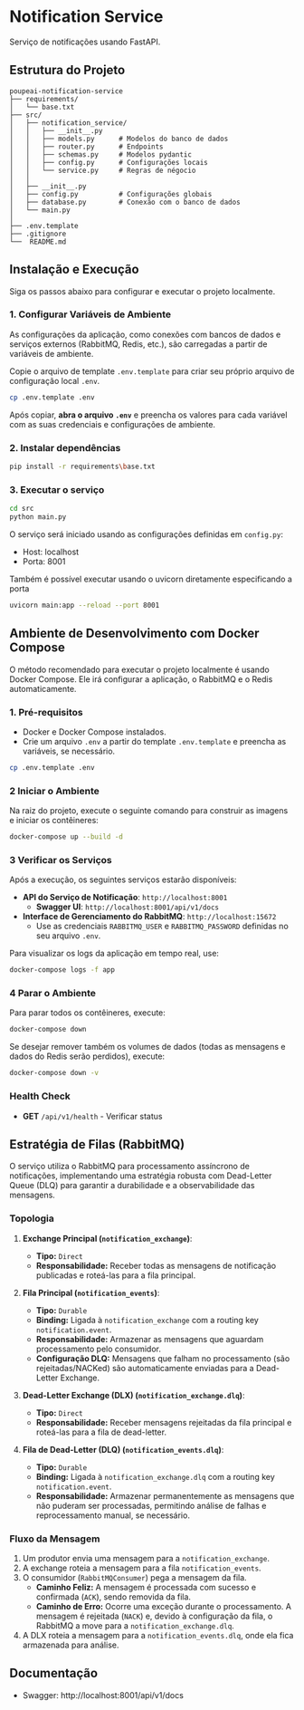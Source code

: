 # Notification Service

Serviço de notificações usando FastAPI.

## Estrutura do Projeto

```
poupeai-notification-service
├── requirements/
│   └── base.txt 
├── src/
│   ├── notification_service/
│   │   ├── __init__.py
│   │   ├── models.py      # Modelos do banco de dados
│   │   ├── router.py      # Endpoints
│   │   ├── schemas.py     # Modelos pydantic
│   │   ├── config.py      # Configurações locais
│   │   └── service.py     # Regras de négocio
│   │
│   ├── __init__.py
│   ├── config.py          # Configurações globais
│   ├── database.py        # Conexão com o banco de dados
│   └── main.py            
│
├── .env.template
├── .gitignore
└──  README.md
```

## Instalação e Execução

Siga os passos abaixo para configurar e executar o projeto localmente.

### 1. Configurar Variáveis de Ambiente

As configurações da aplicação, como conexões com bancos de dados e serviços externos (RabbitMQ, Redis, etc.), são carregadas a partir de variáveis de ambiente.

Copie o arquivo de template `.env.template` para criar seu próprio arquivo de configuração local `.env`.

```bash
cp .env.template .env
```

Após copiar, **abra o arquivo `.env`** e preencha os valores para cada variável com as suas credenciais e configurações de ambiente.

### 2. Instalar dependências

```bash
pip install -r requirements\base.txt
```

### 3. Executar o serviço

```bash
cd src
python main.py
```

O serviço será iniciado usando as configurações definidas em `config.py`:
- Host: localhost
- Porta: 8001

Também é possível executar usando o uvicorn diretamente especificando a porta

```bash
uvicorn main:app --reload --port 8001
```

## Ambiente de Desenvolvimento com Docker Compose

O método recomendado para executar o projeto localmente é usando Docker Compose. Ele irá configurar a aplicação, o RabbitMQ e o Redis automaticamente.

### 1. Pré-requisitos

- Docker e Docker Compose instalados.
- Crie um arquivo `.env` a partir do template `.env.template` e preencha as variáveis, se necessário.

```bash
cp .env.template .env
```

### 2 Iniciar o Ambiente

Na raiz do projeto, execute o seguinte comando para construir as imagens e iniciar os contêineres:

```bash
docker-compose up --build -d
```

### 3 Verificar os Serviços

Após a execução, os seguintes serviços estarão disponíveis:

  - **API do Serviço de Notificação**: `http://localhost:8001`
      - **Swagger UI**: `http://localhost:8001/api/v1/docs`
  - **Interface de Gerenciamento do RabbitMQ**: `http://localhost:15672`
      - Use as credenciais `RABBITMQ_USER` e `RABBITMQ_PASSWORD` definidas no seu arquivo `.env`.

Para visualizar os logs da aplicação em tempo real, use:

```bash
docker-compose logs -f app
```

### 4 Parar o Ambiente

Para parar todos os contêineres, execute:

```bash
docker-compose down
```

Se desejar remover também os volumes de dados (todas as mensagens e dados do Redis serão perdidos), execute:

```bash
docker-compose down -v
```

### Health Check
- **GET** `/api/v1/health` - Verificar status

## Estratégia de Filas (RabbitMQ)

O serviço utiliza o RabbitMQ para processamento assíncrono de notificações, implementando uma estratégia robusta com Dead-Letter Queue (DLQ) para garantir a durabilidade e a observabilidade das mensagens.

### Topologia

1.  **Exchange Principal (`notification_exchange`)**:
    * **Tipo:** `Direct`
    * **Responsabilidade:** Receber todas as mensagens de notificação publicadas e roteá-las para a fila principal.

2.  **Fila Principal (`notification_events`)**:
    * **Tipo:** `Durable`
    * **Binding:** Ligada à `notification_exchange` com a routing key `notification.event`.
    * **Responsabilidade:** Armazenar as mensagens que aguardam processamento pelo consumidor.
    * **Configuração DLQ:** Mensagens que falham no processamento (são rejeitadas/NACKed) são automaticamente enviadas para a Dead-Letter Exchange.

3.  **Dead-Letter Exchange (DLX) (`notification_exchange.dlq`)**:
    * **Tipo:** `Direct`
    * **Responsabilidade:** Receber mensagens rejeitadas da fila principal e roteá-las para a fila de dead-letter.

4.  **Fila de Dead-Letter (DLQ) (`notification_events.dlq`)**:
    * **Tipo:** `Durable`
    * **Binding:** Ligada à `notification_exchange.dlq` com a routing key `notification.event`.
    * **Responsabilidade:** Armazenar permanentemente as mensagens que não puderam ser processadas, permitindo análise de falhas e reprocessamento manual, se necessário.

### Fluxo da Mensagem

1.  Um produtor envia uma mensagem para a `notification_exchange`.
2.  A exchange roteia a mensagem para a fila `notification_events`.
3.  O consumidor (`RabbitMQConsumer`) pega a mensagem da fila.
    * **Caminho Feliz:** A mensagem é processada com sucesso e confirmada (`ACK`), sendo removida da fila.
    * **Caminho de Erro:** Ocorre uma exceção durante o processamento. A mensagem é rejeitada (`NACK`) e, devido à configuração da fila, o RabbitMQ a move para a `notification_exchange.dlq`.
4.  A DLX roteia a mensagem para a `notification_events.dlq`, onde ela fica armazenada para análise.

## Documentação

- Swagger: http://localhost:8001/api/v1/docs
